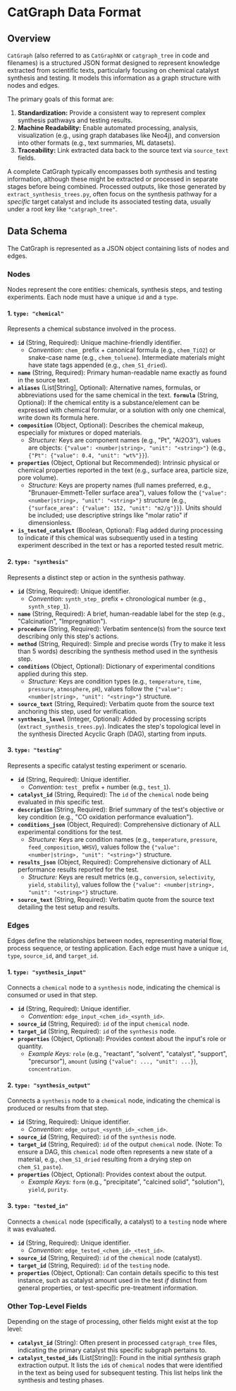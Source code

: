 # CatGraph Data Format

## Overview

`CatGraph` (also referred to as `CatGraphNX` or `catgraph_tree` in code and filenames) is a structured JSON format designed to represent knowledge extracted from scientific texts, particularly focusing on chemical catalyst synthesis and testing. It models this information as a graph structure with nodes and edges.

The primary goals of this format are:

1.  **Standardization:** Provide a consistent way to represent complex synthesis pathways and testing results.
2.  **Machine Readability:** Enable automated processing, analysis, visualization (e.g., using graph databases like Neo4j), and conversion into other formats (e.g., text summaries, ML datasets).
3.  **Traceability:** Link extracted data back to the source text via `source_text` fields.

A complete CatGraph typically encompasses both synthesis and testing information, although these might be extracted or processed in separate stages before being combined. Processed outputs, like those generated by `extract_synthesis_trees.py`, often focus on the synthesis pathway for a *specific* target catalyst and include its associated testing data, usually under a root key like `"catgraph_tree"`.

## Data Schema

The CatGraph is represented as a JSON object containing lists of nodes and edges.

### Nodes

Nodes represent the core entities: chemicals, synthesis steps, and testing experiments. Each node must have a unique `id` and a `type`.

#### 1. `type: "chemical"`

Represents a chemical substance involved in the process.

*   **`id`** (String, Required): Unique machine-friendly identifier.
    *   *Convention:* `chem_` prefix + canonical formula (e.g., `chem_TiO2`) or snake-case name (e.g., `chem_toluene`). Intermediate materials might have state tags appended (e.g., `chem_S1_dried`).
*   **`name`** (String, Required): Primary human-readable name exactly as found in the source text.
*   **`aliases`** (List[String], Optional): Alternative names, formulas, or abbreviations used for the same chemical in the text.
    **`formula`** (String, Optional): If the chemical entity is a substance/element can be expressed with chemical formular, or a solution with only one chemical, write down its formula here.
*   **`composition`** (Object, Optional): Describes the chemical makeup, especially for mixtures or doped materials.
    *   *Structure:* Keys are component names (e.g., "Pt", "Al2O3"), values are objects: `{"value": <number|string>, "unit": "<string>"}` (e.g., `{"Pt": {"value": 0.4, "unit": "wt%"}}`).
*   **`properties`** (Object, Optional but Recommended): Intrinsic physical or chemical properties reported in the text (e.g., surface area, particle size, pore volume).
    *   *Structure:* Keys are property names (full names preferred, e.g., "Brunauer-Emmett-Teller surface area"), values follow the `{"value": <number|string>, "unit": "<string>"}` structure (e.g., `{"surface_area": {"value": 152, "unit": "m2/g"}}`). Units should be included; use descriptive strings like "molar ratio" if dimensionless.
*   **`is_tested_catalyst`** (Boolean, Optional): Flag added during processing to indicate if this chemical was subsequently used in a testing experiment described in the text or has a reported tested result metric.

#### 2. `type: "synthesis"`

Represents a distinct step or action in the synthesis pathway.

*   **`id`** (String, Required): Unique identifier.
    *   *Convention:* `synth_step_` prefix + chronological number (e.g., `synth_step_1`).
*   **`name`** (String, Required): A brief, human-readable label for the step (e.g., "Calcination", "Impregnation").
*   **`procedure`** (String, Required): Verbatim sentence(s) from the source text describing only this step's actions.
*   **`method`** (String, Required): Simple and precise words (Try to make it less than 5 words) describing the synthesis method used in the synthesis step. 
*   **`conditions`** (Object, Optional): Dictionary of experimental conditions applied during this step.
    *   *Structure:* Keys are condition types (e.g., `temperature`, `time`, `pressure`, `atmosphere`, `pH`), values follow the `{"value": <number|string>, "unit": "<string>"}` structure.
*   **`source_text`** (String, Required): Verbatim quote from the source text anchoring this step, used for verification.
*   **`synthesis_level`** (Integer, Optional): Added by processing scripts (`extract_synthesis_trees.py`). Indicates the step's topological level in the synthesis Directed Acyclic Graph (DAG), starting from inputs.

#### 3. `type: "testing"`

Represents a specific catalyst testing experiment or scenario.

*   **`id`** (String, Required): Unique identifier.
    *   *Convention:* `test_` prefix + number (e.g., `test_1`).
*   **`catalyst_id`** (String, Required): The `id` of the `chemical` node being evaluated in *this* specific test.
*   **`description`** (String, Required): Brief summary of the test's objective or key condition (e.g., "CO oxidation performance evaluation").
*   **`conditions_json`** (Object, Required): Comprehensive dictionary of ALL experimental conditions for the test.
    *   *Structure:* Keys are condition names (e.g., `temperature`, `pressure`, `feed_composition`, `WHSV`), values follow the `{"value": <number|string>, "unit": "<string>"}` structure.
*   **`results_json`** (Object, Required): Comprehensive dictionary of ALL performance results reported for the test.
    *   *Structure:* Keys are result metrics (e.g., `conversion`, `selectivity`, `yield`, `stability`), values follow the `{"value": <number|string>, "unit": "<string>"}` structure.
*   **`source_text`** (String, Required): Verbatim quote from the source text detailing the test setup and results.

### Edges

Edges define the relationships between nodes, representing material flow, process sequence, or testing application. Each edge must have a unique `id`, `type`, `source_id`, and `target_id`.

#### 1. `type: "synthesis_input"`

Connects a `chemical` node to a `synthesis` node, indicating the chemical is consumed or used in that step.

*   **`id`** (String, Required): Unique identifier.
    *   *Convention:* `edge_input_<chem_id>_<synth_id>`.
*   **`source_id`** (String, Required): `id` of the input `chemical` node.
*   **`target_id`** (String, Required): `id` of the `synthesis` node.
*   **`properties`** (Object, Optional): Provides context about the input's role or quantity.
    *   *Example Keys:* `role` (e.g., "reactant", "solvent", "catalyst", "support", "precursor"), `amount` (using `{"value": ..., "unit": ...}`), `concentration`.

#### 2. `type: "synthesis_output"`

Connects a `synthesis` node to a `chemical` node, indicating the chemical is produced or results from that step.

*   **`id`** (String, Required): Unique identifier.
    *   *Convention:* `edge_output_<synth_id>_<chem_id>`.
*   **`source_id`** (String, Required): `id` of the `synthesis` node.
*   **`target_id`** (String, Required): `id` of the output `chemical` node. (Note: To ensure a DAG, this `chemical` node often represents a new state of a material, e.g., `chem_S1_dried` resulting from a drying step on `chem_S1_paste`).
*   **`properties`** (Object, Optional): Provides context about the output.
    *   *Example Keys:* `form` (e.g., "precipitate", "calcined solid", "solution"), `yield`, `purity`.

#### 3. `type: "tested_in"`

Connects a `chemical` node (specifically, a catalyst) to a `testing` node where it was evaluated.

*   **`id`** (String, Required): Unique identifier.
    *   *Convention:* `edge_tested_<chem_id>_<test_id>`.
*   **`source_id`** (String, Required): `id` of the `chemical` node (catalyst).
*   **`target_id`** (String, Required): `id` of the `testing` node.
*   **`properties`** (Object, Optional): Can contain details specific to this test instance, such as catalyst amount used in the test *if* distinct from general properties, or test-specific pre-treatment information.

### Other Top-Level Fields

Depending on the stage of processing, other fields might exist at the top level:

*   **`catalyst_id`** (String): Often present in processed `catgraph_tree` files, indicating the primary catalyst this specific subgraph pertains to.
*   **`catalyst_tested_ids`** (List[String]): Found in the initial *synthesis* graph extraction output. It lists the `id`s of `chemical` nodes that were identified in the text as being used for subsequent testing. This list helps link the synthesis and testing phases. 